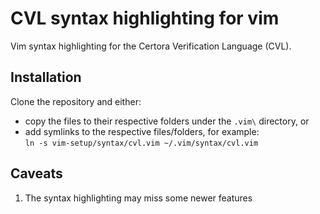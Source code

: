 # CVL syntax highlighting for vim

Vim syntax highlighting for the Certora Verification Language (CVL).

## Installation
Clone the repository and either:

- copy the files to their respective folders under the `.vim\` directory, or
- add symlinks to the respective files/folders, for example:  
  `ln -s vim-setup/syntax/cvl.vim ~/.vim/syntax/cvl.vim`

## Caveats
1. The syntax highlighting may miss some newer features
